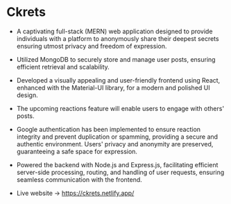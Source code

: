 # Ckrets

- A captivating full-stack (MERN) web application designed to provide individuals with a platform to anonymously share their deepest secrets ensuring utmost privacy and freedom of expression.
- Utilized MongoDB to securely store and manage user posts, ensuring efficient retrieval and scalability.
- Developed a visually appealing and user-friendly frontend using React, enhanced with the Material-UI library, for a modern and polished UI design.
- The upcoming reactions feature will enable users to engage with others' posts.
- Google authentication has been implemented to ensure reaction integrity and prevent duplication or spamming, providing a secure and authentic environment. Users' privacy and anonymity are preserved, guaranteeing a safe space for expression.
- Powered the backend with Node.js and Express.js, facilitating efficient server-side processing, routing, and handling of user requests, ensuring seamless communication 
 with the frontend.

- Live website -> https://ckrets.netlify.app/
